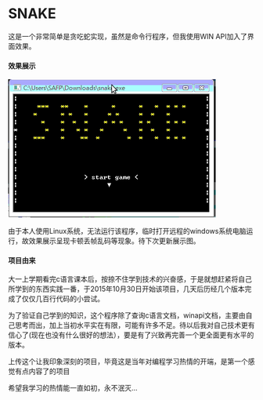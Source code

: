 # SNAKE

这是一个非常简单是贪吃蛇实现，虽然是命令行程序，但我使用WIN API加入了界面效果。

#### 效果展示

![snake](./screenshot/snake.gif)

由于本人使用Linux系统，无法运行该程序，临时打开远程的windows系统电脑运行，故效果展示呈现卡顿丢帧乱码等现象。待下次更新展示图。



#### 项目由来

大一上学期看完c语言课本后，按捺不住学到技术的兴奋感，于是就想赶紧将自己所学到的东西实践一番，于2015年10月30日开始该项目，几天后历经几个版本完成了仅仅几百行代码的小尝试。

为了验证自己学到的知识，这个程序除了查询c语言文档，winapi文档，主要由自己思考而出，加上当初水平实在有限，可能有许多不足。待以后我对自己技术更有信心了(现在也没有什么很好的想法），要是有了兴致再完善一个更全面更有水平的版本。

上传这个让我印象深刻的项目，毕竟这是当年对编程学习热情的开端，是第一个感觉有点内容了的项目

希望我学习的热情能一直如初，永不泯灭…